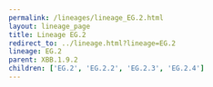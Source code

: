 ```yaml
---
permalink: /lineages/lineage_EG.2.html
layout: lineage_page
title: Lineage EG.2
redirect_to: ../lineage.html?lineage=EG.2
lineage: EG.2
parent: XBB.1.9.2
children: ['EG.2', 'EG.2.2', 'EG.2.3', 'EG.2.4']
---
```


